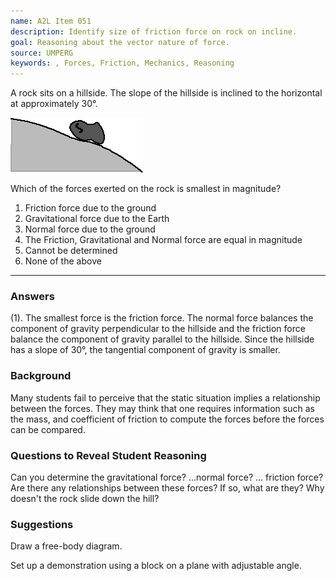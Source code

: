 ```yaml
---
name: A2L Item 051
description: Identify size of friction force on rock on incline.
goal: Reasoning about the vector nature of force.
source: UMPERG
keywords: , Forces, Friction, Mechanics, Reasoning
---
```


A rock sits on a hillside.  The slope of the hillside is inclined to the
horizontal at approximately 30&deg;.

![Item051_fig1.gif](../images/Item051_fig1.gif)

Which of the forces exerted on the rock is smallest in magnitude?

1. Friction force due to the ground
2. Gravitational force due to the Earth
3. Normal force due to the ground
4. The Friction, Gravitational and Normal force are equal in magnitude
5. Cannot be determined
6. None of the above

<hr/>

### Answers

(1).  The smallest force is the friction force. The normal force
balances the component of gravity perpendicular to the hillside and the
friction force balance the component of gravity parallel to the
hillside.  Since the hillside has a slope of 30&deg;, the tangential
component of gravity is smaller.

### Background

Many students fail to perceive that the static situation implies a
relationship between the forces.  They may think that one requires
information such as the mass, and coefficient of friction to compute the
forces before the forces can be compared.

### Questions to Reveal Student Reasoning

Can you determine the gravitational force? ...normal force?  ...
friction force?   Are there any relationships between these forces?  If
so, what are they?  Why doesn't the rock slide down the hill?

### Suggestions

Draw a free-body diagram.

Set up a demonstration using a block on a plane with adjustable angle.
